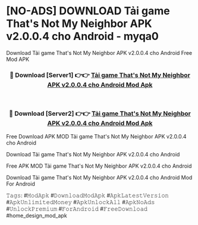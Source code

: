 # [NO-ADS] DOWNLOAD Tải game That's Not My Neighbor APK v2.0.0.4 cho Android - myqa0
Download Tải game That's Not My Neighbor APK v2.0.0.4 cho Android Free Mod APK

<div align="center">
<h3>🔴 Download [Server1] 👉👉 <a href="https://apk-comot.site?title=Tải_game_That's_Not_My_Neighbor_APK_v2.0.0.4_cho_Android">Tải game That's Not My Neighbor APK v2.0.0.4 cho Android Mod Apk</a></h3><br>

<h3>🔴 Download [Server2] 👉👉 <a href="https://apk-comot.site?title=Tải_game_That's_Not_My_Neighbor_APK_v2.0.0.4_cho_Android">Tải game That's Not My Neighbor APK v2.0.0.4 cho Android Mod Apk</a></h3>
</div>


Free Download APK MOD Tải game That's Not My Neighbor APK v2.0.0.4 cho Android

Download Tải game That's Not My Neighbor APK v2.0.0.4 cho Android 

Free APK MOD Tải game That's Not My Neighbor APK v2.0.0.4 cho Android 

Download Tải game That's Not My Neighbor APK v2.0.0.4 cho Android Mod For Android

𝚃𝚊𝚐𝚜: #𝙼𝚘𝚍𝙰𝚙𝚔 #𝙳𝚘𝚠𝚗𝚕𝚘𝚊𝚍𝙼𝚘𝚍𝙰𝚙𝚔 #𝙰𝚙𝚔𝙻𝚊𝚝𝚎𝚜𝚝𝚅𝚎𝚛𝚜𝚒𝚘𝚗 #𝙰𝚙𝚔𝚄𝚗𝚕𝚒𝚖𝚒𝚝𝚎𝚍𝙼𝚘𝚗𝚎𝚢 #𝙰𝚙𝚔𝚄𝚗𝚕𝚘𝚌𝚔𝙰𝚕𝚕 #𝙰𝚙𝚔𝙽𝚘𝙰𝚍𝚜 #𝚄𝚗𝚕𝚘𝚌𝚔𝙿𝚛𝚎𝚖𝚒𝚞𝚖 #𝙵𝚘𝚛𝙰𝚗𝚍𝚛𝚘𝚒𝚍 #𝙵𝚛𝚎𝚎𝙳𝚘𝚠𝚗𝚕𝚘𝚊𝚍 #home_design_mod_apk